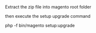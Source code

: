 Extract the zip file into magento root folder

then execute the setup upgrade command          

php -f bin/magento setup:upgrade        
